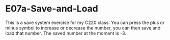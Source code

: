 # E07a-Save-and-Load    
This is a save system exercise for my C220 class. You can press the plus or minus symbol to increase or decrease the number, you can then save and load that number. The saved number at the moment is -3.
